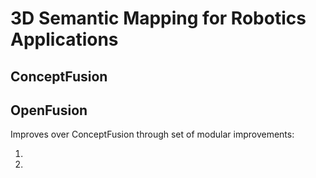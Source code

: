# 3D Semantic Mapping for Robotics Applications

## ConceptFusion




## OpenFusion

Improves over ConceptFusion through set of modular improvements:

1. 
2. 